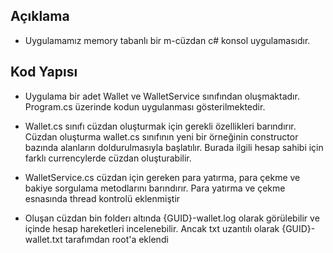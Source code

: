 ﻿## Açıklama

- Uygulamamız memory tabanlı bir m-cüzdan c# konsol uygulamasıdır.
 
## Kod Yapısı

- Uygulama bir adet Wallet ve WalletService sınıfından oluşmaktadır.
Program.cs üzerinde kodun uygulanması gösterilmektedir.

- Wallet.cs sınıfı cüzdan oluşturmak için gerekli özellikleri barındırır. Cüzdan oluşturma wallet.cs sınıfının yeni bir örneğinin constructor bazında alanların
doldurulmasıyla başlatılır. Burada ilgili hesap sahibi için farklı currencylerde cüzdan oluşturabilir.

- WalletService.cs cüzdan için gereken para yatırma, para çekme ve bakiye sorgulama metodlarını barındırır. Para yatırma ve çekme esnasında thread kontrolü eklenmiştir

- Oluşan cüzdan bin folderı altında {GUID}-wallet.log olarak görülebilir ve içinde hesap hareketleri incelenebilir. Ancak txt uzantılı olarak {GUID}-wallet.txt tarafımdan root'a eklendi
